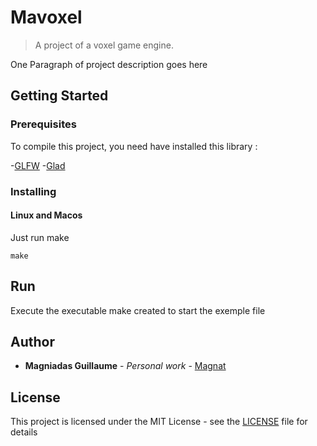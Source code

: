 # Mavoxel
> A project of a voxel game engine.

One Paragraph of project description goes here

## Getting Started

### Prerequisites

To compile this project, you need have installed this library :

-[GLFW](https://www.glfw.org/)
-[Glad](https://glad.dav1d.de/)

### Installing

#### Linux and Macos

Just run make

```
make
```


## Run

Execute the executable make created to start the exemple file


## Author

* **Magniadas Guillaume** - *Personal work* - [Magnat](https://github.com/TheMagnat)


## License

This project is licensed under the MIT License - see the [LICENSE](LICENSE) file for details

